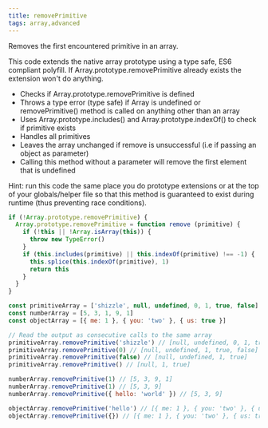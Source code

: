 ```yaml
---
title: removePrimitive
tags: array,advanced
---
```


Removes the first encountered primitive in an array.

This code extends the native array prototype using a type safe, ES6 compliant polyfill. If
Array.prototype.removePrimitive already exists the extension won't do anything.

- Checks if Array.prototype.removePrimitive is defined
- Throws a type error (type safe) if Array is undefined or removePrimitive() method is called on anything other than an array
- Uses Array.prototype.includes() and Array.prototype.indexOf() to check if primitive exists
- Handles all primitives
- Leaves the array unchanged if remove is unsuccessful (i.e if passing an object as parameter)
- Calling this method without a parameter will remove the first element that is undefined

Hint: run this code the same place you do prototype extensions or at the top of your globals/helper
file so that this method is guaranteed to exist during runtime (thus preventing race conditions).

```js
if (!Array.prototype.removePrimitive) {
  Array.prototype.removePrimitive = function remove (primitive) {
    if (!this || !Array.isArray(this)) {
      throw new TypeError()
    }
    if (this.includes(primitive) || this.indexOf(primitive) !== -1) {
      this.splice(this.indexOf(primitive), 1)
      return this
    }
  }
}
```

```js
const primitiveArray = ['shizzle', null, undefined, 0, 1, true, false]
const numberArray = [5, 3, 1, 9, 1]
const objectArray = [{ me: 1 }, { you: 'two' }, { us: true }]

// Read the output as consecutive calls to the same array
primitiveArray.removePrimitive('shizzle') // [null, undefined, 0, 1, true, false]
primitiveArray.removePrimitive(0) // [null, undefined, 1, true, false]
primitiveArray.removePrimitive(false) // [null, undefined, 1, true]
primitiveArray.removePrimitive() // [null, 1, true]

numberArray.removePrimitive(1) // [5, 3, 9, 1]
numberArray.removePrimitive(1) // [5, 3, 9]
numberArray.removePrimitive({ hello: 'world' }) // [5, 3, 9]

objectArray.removePrimitive('hello') // [{ me: 1 }, { you: 'two' }, { us: true }]
objectArray.removePrimitive({}) // [{ me: 1 }, { you: 'two' }, { us: true }]
```
